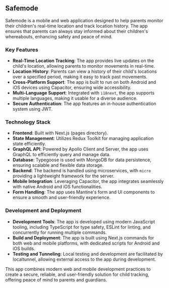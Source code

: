 ## Safemode

Safemode is a mobile and web application designed to help parents monitor their children's real-time location and track location history. The app ensures that parents can always stay informed about their children's whereabouts, enhancing safety and peace of mind.

### Key Features

- **Real-Time Location Tracking**: The app provides live updates on the child's location, allowing parents to monitor movements in real-time.
- **Location History**: Parents can view a history of their child's locations over a specified period, making it easy to track past movements.
- **Cross-Platform Support**: The app is built to run on both Android and iOS devices using Capacitor, ensuring wide accessibility.
- **Multi-Language Support**: Integrated with `i18next`, the app supports multiple languages, making it usable for a diverse audience.
- **Secure Authentication**: The app features an in-house authentication system using JWT.

### Technology Stack

- **Frontend**: Built with Next.js (pages directory).
- **State Management**: Utilizes Redux Toolkit for managing application state efficiently.
- **GraphQL API**: Powered by Apollo Client and Server, the app uses GraphQL to efficiently query and manage data.
- **Database**: Typegoose is used with MongoDB for data persistence, ensuring scalable and flexible data storage.
- **Backend**: The backend is handled using microservices, with `micro` providing a lightweight framework for the server.
- **Mobile Integration**: Leveraging Capacitor, the app integrates seamlessly with native Android and iOS functionalities.
- **Form Handling**: The app uses Mantine's form and UI components to ensure a smooth and user-friendly experience.

### Development and Deployment

- **Development Tools**: The app is developed using modern JavaScript tooling, including TypeScript for type safety, ESLint for linting, and concurrently for running multiple commands.
- **Build and Deployment**: The app is built using Next.js commands for both web and mobile platforms, with dedicated scripts for Android and iOS builds.
- **Testing and Tunneling**: Local testing and development are facilitated by localtunnel, allowing external access to the app during development.

This app combines modern web and mobile development practices to create a secure, reliable, and user-friendly solution for child tracking, offering peace of mind to parents and guardians.

